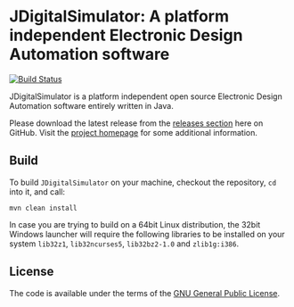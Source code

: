 JDigitalSimulator: A platform independent Electronic Design Automation software
===============================================================================

[![Build Status](https://travis-ci.org/kristian/JDigitalSimulator.svg?branch=master)](https://travis-ci.org/kristian/JDigitalSimulator)

JDigitalSimulator is a platform independent open source Electronic Design Automation software entirely written in Java.

Please download the latest release from the [releases section](https://github.com/kristian/JDigitalSimulator/releases/latest) here on GitHub. Visit the [project homepage](http://kra.lc/projects/jdigitalsimulator/) for some additional information.

Build
-----

To build `JDigitalSimulator` on your machine, checkout the repository, `cd` into it, and call:
```
mvn clean install
```
In case you are trying to build on a 64bit Linux distribution, the 32bit Windows launcher will require the following libraries to be installed on your system `lib32z1`, `lib32ncurses5`, `lib32bz2-1.0` and `zlib1g:i386`.

License
-------

The code is available under the terms of the [GNU General Public License](https://opensource.org/licenses/GPL-3.0).